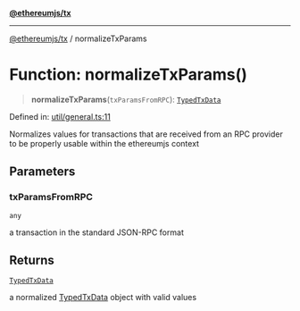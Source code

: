 [**@ethereumjs/tx**](../README.md)

***

[@ethereumjs/tx](../README.md) / normalizeTxParams

# Function: normalizeTxParams()

> **normalizeTxParams**(`txParamsFromRPC`): [`TypedTxData`](../type-aliases/TypedTxData.md)

Defined in: [util/general.ts:11](https://github.com/ethereumjs/ethereumjs-monorepo/blob/master/packages/tx/src/util/general.ts#L11)

Normalizes values for transactions that are received from an RPC provider to be properly usable within
the ethereumjs context

## Parameters

### txParamsFromRPC

`any`

a transaction in the standard JSON-RPC format

## Returns

[`TypedTxData`](../type-aliases/TypedTxData.md)

a normalized [TypedTxData](../type-aliases/TypedTxData.md) object with valid values
